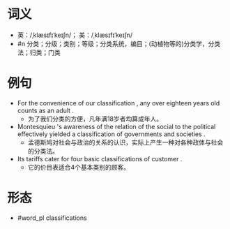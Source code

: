 # 词义
- 英：/ˌklæsɪfɪˈkeɪʃn/； 美：/ˌklæsɪfɪˈkeɪʃn/
- #n 分类；分级；类别；等级；分类系统，编目；(动植物等的)分类学，分类法；归类；门类
# 例句
- For the convenience of our classification , any over eighteen years old counts as an adult .
	- 为了我们分类的方便，凡年满18岁者均算成年人。
- Montesquieu 's awareness of the relation of the social to the political effectively yielded a classification of governments and societies .
	- 孟德斯鸠对社会与政治的关系的认识，实际上产生一种对各种政体与社会的分类法。
- Its tariffs cater for four basic classifications of customer .
	- 它的价目表适合4个基本类别的顾客。
# 形态
- #word_pl classifications
